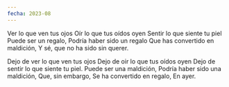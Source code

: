 ```yaml
---
fecha: 2023-08
---
```

Ver lo que ven tus ojos
Oír lo que tus  oídos oyen
Sentir lo que siente tu piel
Puede ser un regalo,
Podría haber sido un regalo
Que has convertido en maldición,
Y sé,
que no ha sido sin querer.

Dejo de ver lo que ven tus ojos
Dejo de oir lo que tus oídos oyen
Dejo de sentir lo que siente tu piel.
Puede ser una maldición,
Podría haber sido una maldición,
Que, sin embargo, 
Se ha convertido en regalo,
En ayer.